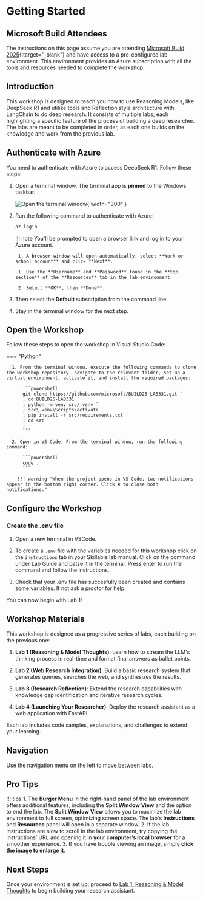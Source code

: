 # Getting Started

## Microsoft Build Attendees

The instructions on this page assume you are attending [Microsoft Build 2025](https://build.microsoft.com/){:target="_blank"} and have access to a pre-configured lab environment. This environment provides an Azure subscription with all the tools and resources needed to complete the workshop.

## Introduction

This workshop is designed to teach you how to use Reasoning Models, like DeepSeek R1 and utilize tools and Reflection style architecture with LangChain to do deep research. It consists of multiple labs, each highlighting a specific feature of the process of building a deep researcher. The labs are meant to be completed in order, as each one builds on the knowledge and work from the previous lab.

## Authenticate with Azure

You need to authenticate with Azure to access DeepSeek R1. Follow these steps:

1. Open a terminal window. The terminal app is **pinned** to the Windows taskbar.

    ![Open the terminal window](../media/windows-taskbar.png){ width="300" }

2. Run the following command to authenticate with Azure:

    ```powershell
    az login
    ```

    !!! note
        You'll be prompted to open a browser link and log in to your Azure account.

        1. A browser window will open automatically, select **Work or school account** and click **Next**.

        1. Use the **Username** and **Password** found in the **top section** of the **Resources** tab in the lab environment.

        2. Select **OK**, then **Done**.

3. Then select the **Default** subscription from the command line.

4. Stay in the terminal window for the next step.

## Open the Workshop

Follow these steps to open the workshop in Visual Studio Code:

=== "Python"

      1. From the terminal window, execute the following commands to clone the workshop repository, navigate to the relevant folder, set up a virtual environment, activate it, and install the required packages:

          ```powershell
          git clone https://github.com/microsoft/BUILD25-LAB331.git `
          ; cd BUILD25-LAB331 `
          ; python -m venv src/.venv `
          ; src\.venv\Scripts\activate `
          ; pip install -r src/requirements.txt `
          ; cd src `
          ;
          ```

      2. Open in VS Code. From the terminal window, run the following command:

          ```powershell
          code .
          ```

        !!! warning "When the project opens in VS Code, two notifications appear in the bottom right corner. Click ✖ to close both notifications."


## Configure the Workshop

### Create the .env file

1. Open a new terminal in VSCode. 

2. To create a `.env` file with the variables needed for this workshop click on the `instructions` tab in your Skillable lab manual. Click on the command under Lab Guide and patse it in the terminal. Press enter to run the command and follow the instructions.
3. Check that your .env file has succesfully been created and contains some variables. If not ask a proctor for help.

You can now begin with Lab 1! 


## Workshop Materials

This workshop is designed as a progressive series of labs, each building on the previous one:

1. **Lab 1 (Reasoning & Model Thoughts)**: Learn how to stream the LLM's thinking process in real-time and format final answers as bullet points.

2. **Lab 2 (Web Research Integration)**: Build a basic research system that generates queries, searches the web, and synthesizes the results.

3. **Lab 3 (Research Reflection)**: Extend the research capabilities with knowledge gap identification and iterative research cycles.

4. **Lab 4 (Launching Your Researcher)**: Deploy the research assistant as a web application with FastAPI.

Each lab includes code samples, explanations, and challenges to extend your learning.

## Navigation

Use the navigation menu on the left to move between labs.

## Pro Tips

!!! tips
    1. The **Burger Menu** in the right-hand panel of the lab environment offers additional features, including the **Split Window View** and the option to end the lab. The **Split Window View** allows you to maximize the lab environment to full screen, optimizing screen space. The lab's **Instructions** and **Resources** panel will open in a separate window.
    2. If the lab instructions are slow to scroll in the lab environment, try copying the instructions’ URL and opening it in **your computer’s local browser** for a smoother experience.
    3. If you have trouble viewing an image, simply **click the image to enlarge it**.

## Next Steps

Once your environment is set up, proceed to [Lab 1: Reasoning & Model Thoughts](lab-1-reasoning-thoughts.md) to begin building your research assistant.
